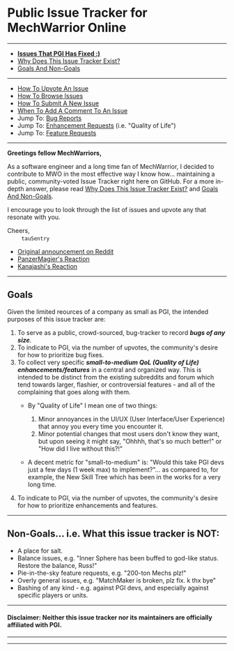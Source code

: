 # Public Issue Tracker for MechWarrior Online
  
---

* **[Issues That PGI Has Fixed :)](https://github.com/MechWarriorOnline/issue-tracker/issues?q=is%3Aissue+label%3A%22Status%3A+Fixed%22+is%3Aclosed+sort%3Aupdated-desc)**
* [Why Does This Issue Tracker Exist?](https://github.com/MechWarriorOnline/issue-tracker/wiki/Why-This-Issue-Tracker-Exists)
* [Goals And Non-Goals](https://github.com/MechWarriorOnline/issue-tracker/wiki/Goals-And-Non-Goals)

---

* [How To Upvote An Issue](https://github.com/MechWarriorOnline/issue-tracker/wiki/How-To-Upvote-An-Issue)
* [How To Browse Issues](https://github.com/MechWarriorOnline/issue-tracker/wiki/How-To-Browse-Issues)
* [How To Submit A New Issue](https://github.com/MechWarriorOnline/issue-tracker/wiki/How-To-Submit-A-New-Issue)
* [When To Add A Comment To An Issue](https://github.com/MechWarriorOnline/issue-tracker/wiki/When-To-Add-A-Comment-To-An-Issue)
* Jump To: [Bug Reports](https://github.com/MechWarriorOnline/issue-tracker/issues?q=is%3Aopen+is%3Aissue+label%3A%22Type%3A+Bug%22+sort%3Acreated-asc)
* Jump To: [Enhancement Requests](https://github.com/MechWarriorOnline/issue-tracker/issues?q=is%3Aopen+is%3Aissue+sort%3Acreated-asc+label%3A%22Type%3A+Enhancement%22) (i.e. "Quality of Life")
* Jump To: [Feature Requests](https://github.com/MechWarriorOnline/issue-tracker/issues?q=is%3Aopen+is%3Aissue+sort%3Acreated-asc+label%3A%22Type%3A+Feature+Request%22)

---

**Greetings fellow MechWarriors,**

As a software engineer and a long time fan of MechWarrior, I decided to contribute to MWO in the most effective way I know how... maintaining a public, community-voted Issue Tracker right here on GitHub. For a more in-depth answer, please read [Why Does This Issue Tracker Exist?](https://github.com/MechWarriorOnline/issue-tracker/wiki/Why-This-Issue-Tracker-Exists) and [Goals And Non-Goals](https://github.com/MechWarriorOnline/issue-tracker/wiki/Goals-And-Non-Goals).

I encourage you to look through the list of issues and upvote any that resonate with you.

Cheers,  
`    ` `tauSentry`

* [Original announcement on Reddit](https://www.reddit.com/r/OutreachHPG/comments/67ya6m/unofficial_public_issue_tracker_for_mwo)
* [PanzerMagier's Reaction](https://www.reddit.com/r/OutreachHPG/comments/67ya6m/unofficial_public_issue_tracker_for_mwo/dgy4dc4/)
* [Kanajashi's Reaction](https://www.reddit.com/r/OutreachHPG/comments/67ya6m/unofficial_public_issue_tracker_for_mwo/dgw0o5n/)

---

## Goals
Given the limited reources of a company as small as PGI, the intended purposes of this issue tracker are:
1. To serve as a public, crowd-sourced, bug-tracker to record __*bugs of any size*__.
2. To indicate to PGI, via the number of upvotes, the community's desire for how to prioritize bug fixes.
3. To collect very specific __*small-to-medium QoL (Quality of Life) enhancements/features*__ in a central and organized way. This is intended to be distinct from the existing subreddits and forum which tend towards larger, flashier, or controversial features - and all of the complaining that goes along with them.
    * By "Quality of Life" I mean one of two things:
      1. Minor annoyances in the UI/UX (User Interface/User Experience) that annoy you every time you encounter it.  
      2. Minor potential changes that most users don't know they want, but upon seeing it might say, "Ohhhh, that's so much better!" or "How did I live without this?!"

    * A decent metric for "small-to-medium" is: "Would this take PGI devs just a few days (1 week max) to implement?"... as compared to, for example, the New Skill Tree which has been in the works for a very long time.
4. To indicate to PGI, via the number of upvotes, the community's desire for how to prioritize enhancements and features.

---
  
## Non-Goals... i.e. What this issue tracker is NOT:
* A place for salt.
* Balance issues, e.g. "Inner Sphere has been buffed to god-like status. Restore the balance, Russ!"
* Pie-in-the-sky feature requests, e.g. "200-ton Mechs plz!"
* Overly general issues, e.g. "MatchMaker is broken, plz fix. k thx bye"
* Bashing of any kind - e.g. against PGI devs, and especially against specific players or units.
  
---
  
#### Disclaimer: Neither this issue tracker nor its maintainers are officially affiliated with PGI.

---
---

